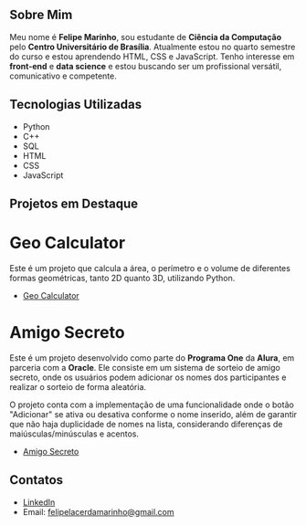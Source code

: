 ## Sobre Mim

Meu nome é **Felipe Marinho**, sou estudante de **Ciência da Computação** pelo **Centro Universitário de Brasília**.
Atualmente estou no quarto semestre do curso e estou aprendendo HTML, CSS e JavaScript. 
Tenho interesse em **front-end** e **data science** e estou buscando ser um profissional versátil, comunicativo e competente.

## Tecnologias Utilizadas

- Python
- C++
- SQL
- HTML
- CSS
- JavaScript

## Projetos em Destaque
# Geo Calculator

Este é um projeto que calcula a área, o perímetro e o volume de diferentes formas geométricas, tanto 2D quanto 3D, utilizando Python.

- [Geo Calculator](https://github.com/MarinhoFelipe1811/GeoCalculator)
# Amigo Secreto

Este é um projeto desenvolvido como parte do **Programa One** da **Alura**, em parceria com a **Oracle**. Ele consiste em um sistema de sorteio de amigo secreto, onde os usuários podem adicionar os nomes dos participantes e realizar o sorteio de forma aleatória.

O projeto conta com a implementação de uma funcionalidade onde o botão "Adicionar" se ativa ou desativa conforme o nome inserido, além de garantir que não haja duplicidade de nomes na lista, considerando diferenças de maiúsculas/minúsculas e acentos.

- [Amigo Secreto](https://github.com/MarinhoFelipe1811/amigo-secreto)
## Contatos

- [LinkedIn](https://www.linkedin.com/in/felipe-marinho-38b53b298/)
- Email: felipelacerdamarinho@gmail.com
